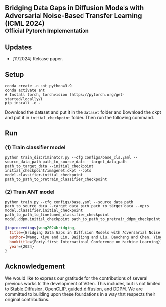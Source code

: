 ## Bridging Data Gaps in Diffusion Models with Adversarial Noise-Based Transfer Learning (ICML 2024)<br><sub>Official Pytorch Implementation</sub>


## Updates
- [11/2024] Release paper.

## Setup

```shell
conda create -n ant python=3.9
conda activate ant
# Install torch, torchvision (https://pytorch.org/get-started/locally/)
pip install -e .
```
Download the dataset and put it in the `dataset` folder and Download the ckpt and put it in `initial_checkpoint` folder. Then run the following command.

## Run


### (1) Train classifier model
```shell
python train_discriminator.py --cfg configs/base_cls.yaml --source_data_path path_to_source_data --target_data_path path_to_target_data --initial_checkpoint initial_checkpoint/imagenet.ckpt --opts model.classifier.initial_checkpoint path_to_path_to_pretrain_classifier_checkpoint
```

### (2) Train ANT model
```shell
python train.py --cfg configs/base.yaml --source_data_path path_to_source_data --target_data_path path_to_target_data --opts model.classifier.initial_checkpoint path_to_path_to_finetuned_classifier_checkpoint  model.ddpm.initial_checkpoint path_to_path_to_pretrain_ddpm_checkpoint
```

```bibtex
@inproceedings{wang2024bridging,
  title={Bridging Data Gaps in Diffusion Models with Adversarial Noise-Based Transfer Learning},
  author={Wang, Xiyu and Lin, Baijiong and Liu, Daochang and Chen, Ying-Cong and Xu, Chang},
  booktitle={Forty-first International Conference on Machine Learning},
  year={2024}
}
```

## Acknowledgement

We would like to express our gratitude for the contributions of several previous works to the development of VGen. This includes, but is not limited to [Stable Diffusion](https://github.com/Stability-AI/stablediffusion), [OpenCLIP](https://github.com/mlfoundations/open_clip), [guided-diffusion](https://github.com/openai/guided-diffusion), and [DDPM](https://github.com/hojonathanho/diffusion). We are committed to building upon these foundations in a way that respects their original contributions.